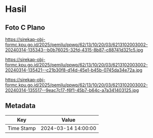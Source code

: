 # Hasil

## Foto C Plano

https://sirekap-obj-formc.kpu.go.id/2025/pemilu/ppwp/62/13/10/20/03/6213102003002-20240314-135343--b0b76025-32fd-4315-8b87-c88741d321c5.jpg

https://sirekap-obj-formc.kpu.go.id/2025/pemilu/ppwp/62/13/10/20/03/6213102003002-20240314-135421--c21b30f8-d14d-45e1-b45b-0745da34e72a.jpg

https://sirekap-obj-formc.kpu.go.id/2025/pemilu/ppwp/62/13/10/20/03/6213102003002-20240314-135517--9eac7c17-f6f1-45b7-b64c-a7a341403125.jpg


## Metadata

| Key        | Value               |
| ---------- | ------------------- |
| Time Stamp | 2024-03-14 14:00:00 |




